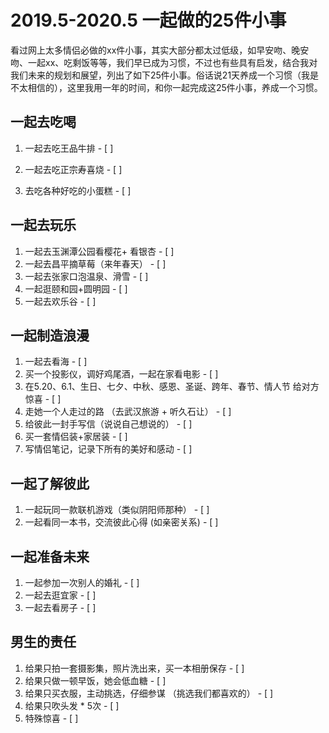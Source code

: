 # 2019.5-2020.5 一起做的25件小事

看过网上太多情侣必做的xx件小事，其实大部分都太过低级，如早安吻、晚安吻、一起xx、吃剩饭等等，我们早已成为习惯，不过也有些具有启发，结合我对我们未来的规划和展望，列出了如下25件小事。俗话说21天养成一个习惯（我是不太相信的），这里我用一年的时间，和你一起完成这25件小事，养成一个习惯。

## 一起去吃喝

1. 一起去吃王品牛排      - [ ]

2. 一起去吃正宗寿喜烧    - [ ]

3. 去吃各种好吃的小蛋糕  - [ ]

## 一起去玩乐

1. 一起去玉渊潭公园看樱花+ 看银杏  - [ ]
2. 一起去昌平摘草莓（来年春天）    - [ ]
3. 一起去张家口泡温泉、滑雪       - [ ]
4. 一起逛颐和园+圆明园            - [ ]  
5. 一起去欢乐谷                   - [ ]

## 一起制造浪漫

1. 一起去看海                                         - [ ]
2. 买一个投影仪，调好鸡尾酒，一起在家看电影              - [ ]
3. 在5.20、6.1、生日、七夕、中秋、感恩、圣诞、跨年、春节、情人节 给对方惊喜  - [ ]
4. 走她一个人走过的路 （去武汉旅游 + 听久石让）           - [ ]
5. 给彼此一封手写信（说说自己想说的）                    - [ ]
6. 买一套情侣装+家居装                                  - [ ]
7. 写情侣笔记，记录下所有的美好和感动                     - [ ]

## 一起了解彼此

1. 一起玩同一款联机游戏（类似阴阳师那种）                 - [ ]
2. 一起看同一本书，交流彼此心得 (如亲密关系)              - [ ]

## 一起准备未来

1. 一起参加一次别人的婚礼            - [ ]
2. 一起去逛宜家                      - [ ]
3. 一起去看房子                     - [ ]

## 男生的责任

1. 给果只拍一套摄影集，照片洗出来，买一本相册保存           - [ ]
2. 给果只做一顿早饭，她会低血糖                           - [ ]
3. 给果只买衣服，主动挑选，仔细参谋 （挑选我们都喜欢的）     - [ ]
4. 给果只吹头发 * 5次                                   - [ ]
5. 特殊惊喜                                            - [ ]
